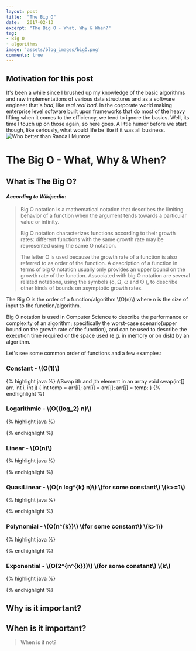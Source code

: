 ```yaml
---
layout: post
title:  "The Big O"
date:   2017-02-13
excerpt: "The Big O - What, Why & When?"
tag:
- Big O
- algorithms
image: 'assets/blog_images/bigO.png'
comments: true
---
```


## Motivation for this post
It's been a while since I brushed up my knowledge of the basic algorithms and raw implementations of various data structures and as a software engineer that's *bad*, like *real real bad*.
In the corporate world making enterprise level software built upon frameworks that do most of the heavy lifting when it comes to the efficiency, we tend to ignore the basics. Well, its time I touch up on those again, so here goes.
A little humor before we start though, like seriously, what would life be like if it was all business.
![Who better than Randall Munroe](http://imgs.xkcd.com/comics/1337_part_2.png)


# The Big O - What, Why & When?

## What is The Big O?

#### *According to Wikipedia:*

> Big O notation is a mathematical notation that describes the limiting behavior of a function when the argument tends towards a particular value or infinity.
>
> Big O notation characterizes functions according to their growth rates: different functions with the same growth rate may be represented using the same O notation.
>
> The letter O is used because the growth rate of a function is also referred to as order of the function. A description of a function in terms of big O notation usually only provides an upper bound on the growth rate of the function. Associated with big O notation are several related notations, using the symbols \(o, Ω, ω and  Θ \), to describe other kinds of bounds on asymptotic growth rates.

The Big O is the order of a function/algorithm \\(O(n)\\) where n is the size of input to the function/algorithm.

Big O notation is used in Computer Science to describe the performance or complexity of an algorithm; specifically the worst-case scenario(upper bound on the growth rate of the function), and can be used to describe the execution time required or the space used (e.g. in memory or on disk) by an algorithm.

Let's see some common order of functions and a few examples:

### Constant - \\(O(1)\\)

{% highlight java %}
//Swap ith and jth element in an array
void swap(int[] arr, int i, int j)
{
  int temp = arr[i];
  arr[i] = arr[j];
  arr[j] = temp;
}
{% endhighlight %}

### Logarithmic - \\(O({log_2} n)\\) 

{% highlight java %}

{% endhighlight %}

### Linear - \\(O(n)\\)

{% highlight java %}

{% endhighlight %}

### QuasiLinear - \\(O(n log^{k} n)\\) \\(for some constant\\) \\(k>=1\\)

{% highlight java %}

{% endhighlight %}

### Polynomial - \\(O(n^{k})\\) \\(for some constant\\) \\(k>1\\)

{% highlight java %}

{% endhighlight %}

### Exponential - \\(O(2^{n^{k}})\\) \\(for some constant\\) \\(k\\)

{% highlight java %}

{% endhighlight %}



## Why is it important?


## When is it important?
>  When is it not?
